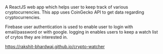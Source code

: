 A ReactJS web app which helps user to keep track of various cryptocurrencies.
This app uses CoinGecko API to get data regarding cryptocurrencies.

Firebase user authentication is used to enable user to login with email/password or with google.
logging in enables users to keep a watch list of crytos they are interested in.

https://rakshit-bhardwaj.github.io/crypto-watcher
